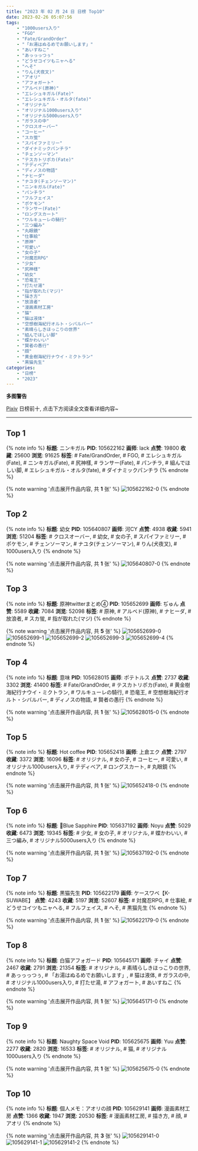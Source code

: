 ```yaml
---
title: "2023 年 02 月 24 日 日榜 Top10"
date: 2023-02-26 05:07:56
tags:
    - "1000users入り"
    - "FGO"
    - "Fate/GrandOrder"
    - "「お湯はぬるめでお願いします」"
    - "あいすねこ"
    - "あっっっつぅ"
    - "どうせコイツもニャヘる"
    - "へそ"
    - "りん(犬夜叉)"
    - "アオリ"
    - "アフォガート"
    - "アルベド(原神)"
    - "エレシュキガル(Fate)"
    - "エレシュキガル・オルタ(fate)"
    - "オリジナル"
    - "オリジナル1000users入り"
    - "オリジナル5000users入り"
    - "ガラスの中"
    - "クロスオーバー"
    - "コーヒー"
    - "スカ蛍"
    - "スパイファミリー"
    - "ダイナミックパンチラ"
    - "チェンソーマン"
    - "テスカトリポカ(Fate)"
    - "テディベア"
    - "ディノスの物語"
    - "ナヒーダ"
    - "ナユタ(チェンソーマン)"
    - "ニンキガル(Fate)"
    - "パンチラ"
    - "フルフェイス"
    - "ポケモン"
    - "ランサー(Fate)"
    - "ロングスカート"
    - "ワルキューレの騎行"
    - "三つ編み"
    - "丸眼鏡"
    - "仕事絵"
    - "原神"
    - "可愛い"
    - "女の子"
    - "対魔忍RPG"
    - "少女"
    - "尻神樣"
    - "幼女"
    - "恐竜王"
    - "打たせ湯"
    - "指が取れた(マジ)"
    - "描き方"
    - "放浪者"
    - "漫画素材工房"
    - "猫"
    - "猫は液体"
    - "空想樹海紀行オルト・シバルバー"
    - "素晴らしきほっこりの世界"
    - "組んでほしい脚"
    - "蝶かわいい"
    - "賢者の愚行"
    - "顔"
    - "黄金樹海紀行ナウイ・ミクトラン"
    - "黒猫先生"
categories:
    - "日榜"
    - "2023"
---
```


<i class="fa fa-triangle-exclamation"></i>**多图警告**<i class="fa fa-triangle-exclamation"></i>

[Pixiv](https://www.pixiv.net/) 日榜前十, 点击下方阅读全文查看详细内容~

<!-- more -->

---

## Top 1

{% note info %}
**标题**: ニンキガル
**PID**: 105622162 **画师**: lack
**点赞**: 19800 **收藏**: 25600 **浏览**: 91625
**标签**: # Fate/GrandOrder, # FGO, # エレシュキガル(Fate), # ニンキガル(Fate), # 尻神樣, # ランサー(Fate), # パンチラ, # 組んでほしい脚, # エレシュキガル・オルタ(fate), # ダイナミックパンチラ
{% endnote %}

{% note warning '点击展开作品内容, 共 **1** 张' %}
![105622162-0](https://i.pixiv.re/img-original/img/2023/02/23/00/00/39/105622162_p0.png)
{% endnote %}

## Top 2

{% note info %}
**标题**: 幼女
**PID**: 105640807 **画师**: 河CY
**点赞**: 4938 **收藏**: 5941 **浏览**: 51204
**标签**: # クロスオーバー, # 幼女, # 女の子, # スパイファミリー, # ポケモン, # チェンソーマン, # ナユタ(チェンソーマン), # りん(犬夜叉), # 1000users入り
{% endnote %}

{% note warning '点击展开作品内容, 共 **1** 张' %}
![105640807-0](https://i.pixiv.re/img-original/img/2023/02/23/17/59/36/105640807_p0.jpg)
{% endnote %}

## Top 3

{% note info %}
**标题**: 原神twitterまとめ④
**PID**: 105652699 **画师**: ぢゅん
**点赞**: 5589 **收藏**: 7084 **浏览**: 52098
**标签**: # 原神, # アルベド(原神), # ナヒーダ, # 放浪者, # スカ蛍, # 指が取れた(マジ)
{% endnote %}

{% note warning '点击展开作品内容, 共 **5** 张' %}
![105652699-0](https://i.pixiv.re/img-original/img/2023/02/24/00/02/49/105652699_p0.jpg)
![105652699-1](https://i.pixiv.re/img-original/img/2023/02/24/00/02/49/105652699_p1.jpg)
![105652699-2](https://i.pixiv.re/img-original/img/2023/02/24/00/02/49/105652699_p2.jpg)
![105652699-3](https://i.pixiv.re/img-original/img/2023/02/24/00/02/49/105652699_p3.jpg)
![105652699-4](https://i.pixiv.re/img-original/img/2023/02/24/00/02/49/105652699_p4.jpg)
{% endnote %}

## Top 4

{% note info %}
**标题**: 意味
**PID**: 105628015 **画师**: ポテトルス
**点赞**: 2737 **收藏**: 3302 **浏览**: 41400
**标签**: # Fate/GrandOrder, # テスカトリポカ(Fate), # 黄金樹海紀行ナウイ・ミクトラン, # ワルキューレの騎行, # 恐竜王, # 空想樹海紀行オルト・シバルバー, # ディノスの物語, # 賢者の愚行
{% endnote %}

{% note warning '点击展开作品内容, 共 **1** 张' %}
![105628015-0](https://i.pixiv.re/img-original/img/2023/02/23/04/56/53/105628015_p0.jpg)
{% endnote %}

## Top 5

{% note info %}
**标题**: Hot coffee
**PID**: 105652418 **画师**: 上倉エク
**点赞**: 2797 **收藏**: 3372 **浏览**: 16096
**标签**: # オリジナル, # 女の子, # コーヒー, # 可愛い, # オリジナル1000users入り, # テディベア, # ロングスカート, # 丸眼鏡
{% endnote %}

{% note warning '点击展开作品内容, 共 **1** 张' %}
![105652418-0](https://i.pixiv.re/img-original/img/2023/02/24/00/00/30/105652418_p0.jpg)
{% endnote %}

## Top 6

{% note info %}
**标题**: 🦋Blue Sapphire
**PID**: 105637192 **画师**: Noyu
**点赞**: 5029 **收藏**: 6473 **浏览**: 19345
**标签**: # 少女, # 女の子, # オリジナル, # 蝶かわいい, # 三つ編み, # オリジナル5000users入り
{% endnote %}

{% note warning '点击展开作品内容, 共 **1** 张' %}
![105637192-0](https://i.pixiv.re/img-original/img/2023/02/23/15/17/18/105637192_p0.jpg)
{% endnote %}

## Top 7

{% note info %}
**标题**: 黒猫先生
**PID**: 105622179 **画师**: ケースワベ【K-SUWABE】
**点赞**: 4243 **收藏**: 5197 **浏览**: 52607
**标签**: # 対魔忍RPG, # 仕事絵, # どうせコイツもニャヘる, # フルフェイス, # へそ, # 黒猫先生
{% endnote %}

{% note warning '点击展开作品内容, 共 **1** 张' %}
![105622179-0](https://i.pixiv.re/img-original/img/2023/02/23/00/00/44/105622179_p0.jpg)
{% endnote %}

## Top 8

{% note info %}
**标题**: 白猫アフォガード
**PID**: 105645171 **画师**: チャイ
**点赞**: 2467 **收藏**: 2791 **浏览**: 21354
**标签**: # オリジナル, # 素晴らしきほっこりの世界, # あっっっつぅ, # 「お湯はぬるめでお願いします」, # 猫は液体, # ガラスの中, # オリジナル1000users入り, # 打たせ湯, # アフォガート, # あいすねこ
{% endnote %}

{% note warning '点击展开作品内容, 共 **1** 张' %}
![105645171-0](https://i.pixiv.re/img-original/img/2023/02/23/20/30/02/105645171_p0.png)
{% endnote %}

## Top 9

{% note info %}
**标题**: Naughty Space Void
**PID**: 105625675 **画师**: Yuu
**点赞**: 2277 **收藏**: 2820 **浏览**: 16533
**标签**: # オリジナル, # 猫, # オリジナル1000users入り
{% endnote %}

{% note warning '点击展开作品内容, 共 **1** 张' %}
![105625675-0](https://i.pixiv.re/img-original/img/2023/02/23/01/56/10/105625675_p0.jpg)
{% endnote %}

## Top 10

{% note info %}
**标题**: 個人メモ：アオリの顔
**PID**: 105629141 **画师**: 漫画素材工房
**点赞**: 1366 **收藏**: 1947 **浏览**: 20530
**标签**: # 漫画素材工房, # 描き方, # 顔, # アオリ
{% endnote %}

{% note warning '点击展开作品内容, 共 **3** 张' %}
![105629141-0](https://i.pixiv.re/img-original/img/2023/02/23/07/00/05/105629141_p0.jpg)
![105629141-1](https://i.pixiv.re/img-original/img/2023/02/23/07/00/05/105629141_p1.jpg)
![105629141-2](https://i.pixiv.re/img-original/img/2023/02/23/07/00/05/105629141_p2.jpg)
{% endnote %}
